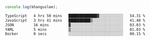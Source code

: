 ```js
console.log(khanguslee);
```

<!--START_SECTION:waka-->

```txt
TypeScript   4 hrs 50 mins   █████████████▓░░░░░░░░░░░   54.31 %
JavaScript   3 hrs 41 mins   ██████████▒░░░░░░░░░░░░░░   41.48 %
JSON         16 mins         ▓░░░░░░░░░░░░░░░░░░░░░░░░   03.03 %
YAML         5 mins          ▒░░░░░░░░░░░░░░░░░░░░░░░░   01.03 %
Docker       0 secs          ░░░░░░░░░░░░░░░░░░░░░░░░░   00.15 %
```

<!--END_SECTION:waka-->

<!--
**khanguslee/khanguslee** is a ✨ _special_ ✨ repository because its `README.md` (this file) appears on your GitHub profile.

Here are some ideas to get you started:

- 🔭 I’m currently working on ...
- 🌱 I’m currently learning ...
- 👯 I’m looking to collaborate on ...
- 🤔 I’m looking for help with ...
- 💬 Ask me about ...
- 📫 How to reach me: ...
- 😄 Pronouns: ...
- ⚡ Fun fact: ...
-->

